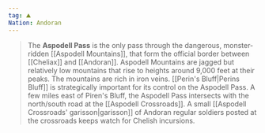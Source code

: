 ```yaml
---
tag: ⛰️
Nation: Andoran
---
```

> The **Aspodell Pass** is the only pass through the dangerous, monster-ridden [[Aspodell Mountains]], that form the official border between [[Cheliax]] and [[Andoran]]. Aspodell Mountains are jagged but relatively low mountains that rise to heights around 9,000 feet at their peaks. The mountains are rich in iron veins. [[Perin's Bluff|Perins Bluff]] is strategically important for its control on the Aspodell Pass. A few miles east of Piren's Bluff, the Aspodell Pass intersects with the north/south road at the [[Aspodell Crossroads]]. A small [[Aspodell Crossroads' garisson|garisson]] of Andoran regular soldiers posted at the crossroads keeps watch for Chelish incursions.







